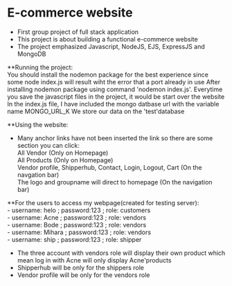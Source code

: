 # E-commerce website
- First group project of full stack application
- This project is about building a functional e-commerce website
- The project emphasized Javascript, NodeJS, EJS, ExpressJS and MongoDB

**Running the project: <br>
You should install the nodemon package for the best experience since some node index.js will result wiht the error that a port already in use
After installing nodemon package using command 'nodemon index.js'. Everytime you save the javascript files in the project, it would be start over the website
In the index.js file, I have included the mongo datbase url with the variable name MONGO_URL_K
We store our data on the 'test'database


**Using the website: <br>
- Many anchor links have not been inserted the link so there are some section you can click: <br>
	All Vendor (Only on Homepage) <br>
	All Products (Only on Homepage) <br>
	Vendor profile, Shipperhub, Contact, Login, Logout, Cart (On the navgation bar) <br>
	The logo and groupname will direct to homepage (On the navigation bar) <br>


**For the users to access my webpage(created for testing server): <br>
	- username: helo ; password:123 ; role: customers <br>
	- username: Acne ; password:123 ; role: vendors <br>
	- username: Bode ; password:123 ; role: vendors <br>
	- username: Mihara ; password:123 ; role: vendors <br>
	- username: ship ; password:123 ; role: shipper <br>
- The three account with vendors role will display their own product which mean log in with Acne will only display Acne'products <br>
- Shipperhub will be only for the shippers role <br>
- Vendor profile will be only for the vendors role <br>
